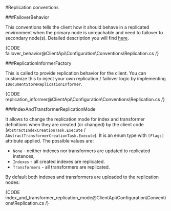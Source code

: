 ﻿#Replication conventions

###FailoverBehavior

This conventions tells the client how it should behave in a replicated environment when the primary node is unreachable and need to failover to secondary node(s). Detailed description you will
find [here](../../bundles/how-client-integrates-with-replication-bundle).

{CODE failover_behavior@ClientApi\Configuration\Conventions\Replication.cs /}

###ReplicationInformerFactory

This is called to provide replication behavior for the client. You can customize this to inject your own replication / failover logic by implementing `IDocumentStoreReplicationInformer`.

{CODE replication_informer@ClientApi\Configuration\Conventions\Replication.cs /}


###IndexAndTransformerReplicationMode

It allows to change the replication mode for index and transformer definitions when they are created (or changed) by the client code (`AbstractIndexCreationTask.Execute` / `AbstractTransformerCreationTask.Execute`). It is an enum type with `[Flags]` attribute applied. The possible values are:

* `None` - neither indexes nor transformers are updated to replicated instances,
* `Indexes` - all created indexes are replicated.
* `Transformers` - all transformers are replicated.

By default both indexes and transformers are uploaded to the replication nodes:

{CODE index_and_transformer_replication_mode@ClientApi\Configuration\Conventions\Replication.cs /}